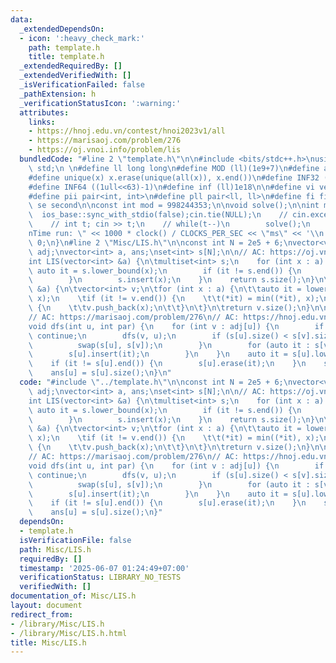 ```yaml
---
data:
  _extendedDependsOn:
  - icon: ':heavy_check_mark:'
    path: template.h
    title: template.h
  _extendedRequiredBy: []
  _extendedVerifiedWith: []
  _isVerificationFailed: false
  _pathExtension: h
  _verificationStatusIcon: ':warning:'
  attributes:
    links:
    - https://hnoj.edu.vn/contest/hnoi2023v1/all
    - https://marisaoj.com/problem/276
    - https://oj.vnoi.info/problem/lis
  bundledCode: "#line 2 \"template.h\"\n\n#include <bits/stdc++.h>\nusing namespace\
    \ std;\n \n#define ll long long\n#define MOD (ll)(1e9+7)\n#define all(x) (x).begin(),(x).end()\n\
    #define unique(x) x.erase(unique(all(x)), x.end())\n#define INF32 ((1ull<<31)-1)\n\
    #define INF64 ((1ull<<63)-1)\n#define inf (ll)1e18\n\n#define vi vector<int>\n\
    #define pii pair<int, int>\n#define pll pair<ll, ll>\n#define fi first\n#define\
    \ se second\n\nconst int mod = 998244353;\n\nvoid solve();\n\nint main(){\n  \
    \  ios_base::sync_with_stdio(false);cin.tie(NULL);\n    // cin.exceptions(cin.failbit);\n\
    \    // int t; cin >> t;\n    // while(t--)\n        solve();\n    cerr << \"\\\
    nTime run: \" << 1000 * clock() / CLOCKS_PER_SEC << \"ms\" << '\\n';\n    return\
    \ 0;\n}\n#line 2 \"Misc/LIS.h\"\n\nconst int N = 2e5 + 6;\nvector<vector<int>>\
    \ adj;\nvector<int> a, ans;\nset<int> s[N];\n\n// AC: https://oj.vnoi.info/problem/lis\n\
    int LIS(vector<int> &a) {\n\tmultiset<int> s;\n    for (int x : a) {\n       \
    \ auto it = s.lower_bound(x);\n        if (it != s.end()) {\n            s.erase(it);\n\
    \        }\n        s.insert(x);\n    }\n    return s.size();\n}\n\nint __LIS(vector<int>\
    \ &a) {\n\tvector<int> v;\n\tfor (int x : a) {\n\t\tauto it = lower_bound(all(v),\
    \ x);\n    \tif (it != v.end()) {\n    \t\t(*it) = min((*it), x);\n    \t} else\
    \ {\n    \t\tv.push_back(x);\n\t\t}\n\t}\n\treturn v.size();\n}\n\n// LIS on tree\n\
    // AC: https://marisaoj.com/problem/276\n// AC: https://hnoj.edu.vn/contest/hnoi2023v1/all\n\
    void dfs(int u, int par) {\n    for (int v : adj[u]) {\n        if (v == par)\
    \ continue;\n        dfs(v, u);\n        if (s[u].size() < s[v].size()) {\n  \
    \          swap(s[u], s[v]);\n        }\n        for (auto it : s[v]) {\n    \
    \        s[u].insert(it);\n        }\n    }\n    auto it = s[u].lower_bound(a[u]);\n\
    \    if (it != s[u].end()) {\n        s[u].erase(it);\n    }\n    s[u].insert(a[u]);\n\
    \    ans[u] = s[u].size();\n}\n"
  code: "#include \"../template.h\"\n\nconst int N = 2e5 + 6;\nvector<vector<int>>\
    \ adj;\nvector<int> a, ans;\nset<int> s[N];\n\n// AC: https://oj.vnoi.info/problem/lis\n\
    int LIS(vector<int> &a) {\n\tmultiset<int> s;\n    for (int x : a) {\n       \
    \ auto it = s.lower_bound(x);\n        if (it != s.end()) {\n            s.erase(it);\n\
    \        }\n        s.insert(x);\n    }\n    return s.size();\n}\n\nint __LIS(vector<int>\
    \ &a) {\n\tvector<int> v;\n\tfor (int x : a) {\n\t\tauto it = lower_bound(all(v),\
    \ x);\n    \tif (it != v.end()) {\n    \t\t(*it) = min((*it), x);\n    \t} else\
    \ {\n    \t\tv.push_back(x);\n\t\t}\n\t}\n\treturn v.size();\n}\n\n// LIS on tree\n\
    // AC: https://marisaoj.com/problem/276\n// AC: https://hnoj.edu.vn/contest/hnoi2023v1/all\n\
    void dfs(int u, int par) {\n    for (int v : adj[u]) {\n        if (v == par)\
    \ continue;\n        dfs(v, u);\n        if (s[u].size() < s[v].size()) {\n  \
    \          swap(s[u], s[v]);\n        }\n        for (auto it : s[v]) {\n    \
    \        s[u].insert(it);\n        }\n    }\n    auto it = s[u].lower_bound(a[u]);\n\
    \    if (it != s[u].end()) {\n        s[u].erase(it);\n    }\n    s[u].insert(a[u]);\n\
    \    ans[u] = s[u].size();\n}"
  dependsOn:
  - template.h
  isVerificationFile: false
  path: Misc/LIS.h
  requiredBy: []
  timestamp: '2025-06-07 01:24:49+07:00'
  verificationStatus: LIBRARY_NO_TESTS
  verifiedWith: []
documentation_of: Misc/LIS.h
layout: document
redirect_from:
- /library/Misc/LIS.h
- /library/Misc/LIS.h.html
title: Misc/LIS.h
---
```

